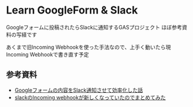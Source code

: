 # Learn GoogleForm & Slack
Googleフォームに投稿されたらSlackに通知するGASプロジェクト
ほぼ参考資料の写経です

あくまで旧Incoming Webhookを使った手法なので、上手く動いたら現Incoming Webhookで書き直す予定

## 参考資料
- [Googleフォームの内容をSlack通知させて効率化した話](https://qiita.com/poster-keisuke/items/481ed083e1ab0ecb648e)
- [slackのIncoming webhookが新しくなっていたのでまとめてみた](https://qiita.com/kshibata101/items/0e13c420080a993c5d16)
